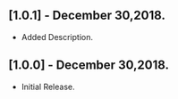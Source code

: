 ## [1.0.1] - December 30,2018.

* Added Description.

## [1.0.0] - December 30,2018.

* Initial Release.
